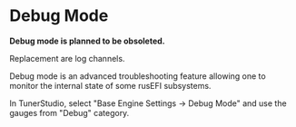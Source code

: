 # Debug Mode

**Debug mode is planned to be obsoleted.**

Replacement are log channels.

Debug mode is an advanced troubleshooting feature allowing one to monitor the internal state of some rusEFI subsystems.

In TunerStudio, select "Base Engine Settings -> Debug Mode" and use the gauges from "Debug" category.
